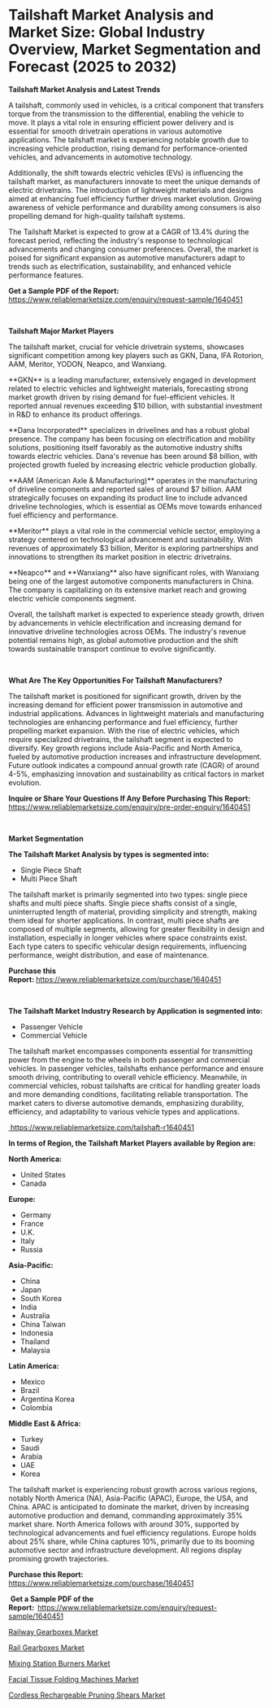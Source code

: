 <p><h1>Tailshaft Market Analysis and Market Size: Global Industry Overview, Market Segmentation and Forecast (2025 to 2032)</h1></p><p><strong>Tailshaft Market Analysis and Latest Trends</strong></p>
<p><p>A tailshaft, commonly used in vehicles, is a critical component that transfers torque from the transmission to the differential, enabling the vehicle to move. It plays a vital role in ensuring efficient power delivery and is essential for smooth drivetrain operations in various automotive applications. The tailshaft market is experiencing notable growth due to increasing vehicle production, rising demand for performance-oriented vehicles, and advancements in automotive technology.</p><p>Additionally, the shift towards electric vehicles (EVs) is influencing the tailshaft market, as manufacturers innovate to meet the unique demands of electric drivetrains. The introduction of lightweight materials and designs aimed at enhancing fuel efficiency further drives market evolution. Growing awareness of vehicle performance and durability among consumers is also propelling demand for high-quality tailshaft systems.</p><p>The Tailshaft Market is expected to grow at a CAGR of 13.4% during the forecast period, reflecting the industry's response to technological advancements and changing consumer preferences. Overall, the market is poised for significant expansion as automotive manufacturers adapt to trends such as electrification, sustainability, and enhanced vehicle performance features.</p></p>
<p><strong>Get a Sample PDF of the Report:&nbsp;</strong> <a href="https://www.reliablemarketsize.com/enquiry/request-sample/1640451?utm_campaign=3447&utm_medium=2&utm_source=Github&utm_content=ia&utm_term=30032025&utm_id=tailshaft">https://www.reliablemarketsize.com/enquiry/request-sample/1640451</a></p>
<p>&nbsp;</p>
<p><strong>Tailshaft Major Market Players</strong></p>
<p><p>The tailshaft market, crucial for vehicle drivetrain systems, showcases significant competition among key players such as GKN, Dana, IFA Rotorion, AAM, Meritor, YODON, Neapco, and Wanxiang. </p><p>**GKN** is a leading manufacturer, extensively engaged in development related to electric vehicles and lightweight materials, forecasting strong market growth driven by rising demand for fuel-efficient vehicles. It reported annual revenues exceeding $10 billion, with substantial investment in R&D to enhance its product offerings.</p><p>**Dana Incorporated** specializes in drivelines and has a robust global presence. The company has been focusing on electrification and mobility solutions, positioning itself favorably as the automotive industry shifts towards electric vehicles. Dana's revenue has been around $8 billion, with projected growth fueled by increasing electric vehicle production globally.</p><p>**AAM (American Axle & Manufacturing)** operates in the manufacturing of driveline components and reported sales of around $7 billion. AAM strategically focuses on expanding its product line to include advanced driveline technologies, which is essential as OEMs move towards enhanced fuel efficiency and performance.</p><p>**Meritor** plays a vital role in the commercial vehicle sector, employing a strategy centered on technological advancement and sustainability. With revenues of approximately $3 billion, Meritor is exploring partnerships and innovations to strengthen its market position in electric drivetrains.</p><p>**Neapco** and **Wanxiang** also have significant roles, with Wanxiang being one of the largest automotive components manufacturers in China. The company is capitalizing on its extensive market reach and growing electric vehicle components segment.</p><p>Overall, the tailshaft market is expected to experience steady growth, driven by advancements in vehicle electrification and increasing demand for innovative driveline technologies across OEMs. The industry's revenue potential remains high, as global automotive production and the shift towards sustainable transport continue to evolve significantly.</p></p>
<p>&nbsp;</p>
<p><strong>What Are The Key Opportunities For Tailshaft Manufacturers?</strong></p>
<p><p>The tailshaft market is positioned for significant growth, driven by the increasing demand for efficient power transmission in automotive and industrial applications. Advances in lightweight materials and manufacturing technologies are enhancing performance and fuel efficiency, further propelling market expansion. With the rise of electric vehicles, which require specialized drivetrains, the tailshaft segment is expected to diversify. Key growth regions include Asia-Pacific and North America, fueled by automotive production increases and infrastructure development. Future outlook indicates a compound annual growth rate (CAGR) of around 4-5%, emphasizing innovation and sustainability as critical factors in market evolution.</p></p>
<p><strong>Inquire or Share Your Questions If Any Before Purchasing This Report:</strong> <a href="https://www.reliablemarketsize.com/enquiry/pre-order-enquiry/1640451?utm_campaign=3447&utm_medium=2&utm_source=Github&utm_content=ia&utm_term=30032025&utm_id=tailshaft">https://www.reliablemarketsize.com/enquiry/pre-order-enquiry/1640451</a></p>
<p>&nbsp;</p>
<p><strong>Market Segmentation</strong></p>
<p><strong>The Tailshaft Market Analysis by types is segmented into:</strong></p>
<p><ul><li>Single Piece Shaft</li><li>Multi Piece Shaft</li></ul></p>
<p><p>The tailshaft market is primarily segmented into two types: single piece shafts and multi piece shafts. Single piece shafts consist of a single, uninterrupted length of material, providing simplicity and strength, making them ideal for shorter applications. In contrast, multi piece shafts are composed of multiple segments, allowing for greater flexibility in design and installation, especially in longer vehicles where space constraints exist. Each type caters to specific vehicular design requirements, influencing performance, weight distribution, and ease of maintenance.</p></p>
<p><strong>Purchase this Report:&nbsp;</strong><a href="https://www.reliablemarketsize.com/purchase/1640451?utm_campaign=3447&utm_medium=2&utm_source=Github&utm_content=ia&utm_term=30032025&utm_id=tailshaft">https://www.reliablemarketsize.com/purchase/1640451</a></p>
<p>&nbsp;</p>
<p><strong>The Tailshaft Market Industry Research by Application is segmented into:</strong></p>
<p><ul><li>Passenger Vehicle</li><li>Commercial Vehicle</li></ul></p>
<p><p>The tailshaft market encompasses components essential for transmitting power from the engine to the wheels in both passenger and commercial vehicles. In passenger vehicles, tailshafts enhance performance and ensure smooth driving, contributing to overall vehicle efficiency. Meanwhile, in commercial vehicles, robust tailshafts are critical for handling greater loads and more demanding conditions, facilitating reliable transportation. The market caters to diverse automotive demands, emphasizing durability, efficiency, and adaptability to various vehicle types and applications.</p></p>
<p><a href="https://www.reliablemarketsize.com/tailshaft-r1640451?utm_campaign=3447&utm_medium=2&utm_source=Github&utm_content=ia&utm_term=30032025&utm_id=tailshaft">&nbsp;https://www.reliablemarketsize.com/tailshaft-r1640451</a></p>
<p><strong>In terms of Region, the Tailshaft Market Players available by Region are:</strong></p>
<p>
    <p> <strong> North America: </strong>
        <ul>
            <li>United States</li>
            <li>Canada</li>
        </ul>
        </p> 
    <p> <strong> Europe: </strong>
        <ul>
            <li>Germany</li>
            <li>France</li>
            <li>U.K.</li>
            <li>Italy</li>
            <li>Russia</li>
        </ul>
        </p> 
    <p> <strong> Asia-Pacific: </strong>
        <ul>
            <li>China</li>
            <li>Japan</li>
            <li>South Korea</li>
            <li>India</li>
            <li>Australia</li>
            <li>China Taiwan</li>
            <li>Indonesia</li>
            <li>Thailand</li>
            <li>Malaysia</li>
        </ul>
        </p> 
    <p> <strong> Latin America: </strong>
        <ul>
            <li>Mexico</li>
            <li>Brazil</li>
            <li>Argentina Korea</li>
            <li>Colombia</li>
        </ul>
        </p> 
    <p> <strong> Middle East & Africa: </strong>
        <ul>
            <li>Turkey</li>
            <li>Saudi</li>
            <li>Arabia</li>
            <li>UAE</li>
            <li>Korea</li>
        </ul>
    </p>
    </p>
<p><p>The tailshaft market is experiencing robust growth across various regions, notably North America (NA), Asia-Pacific (APAC), Europe, the USA, and China. APAC is anticipated to dominate the market, driven by increasing automotive production and demand, commanding approximately 35% market share. North America follows with around 30%, supported by technological advancements and fuel efficiency regulations. Europe holds about 25% share, while China captures 10%, primarily due to its booming automotive sector and infrastructure development. All regions display promising growth trajectories.</p></p>
<p><strong>Purchase this Report: </strong><a href="https://www.reliablemarketsize.com/purchase/1640451?utm_campaign=3447&utm_medium=2&utm_source=Github&utm_content=ia&utm_term=30032025&utm_id=tailshaft">https://www.reliablemarketsize.com/purchase/1640451</a></p>
<p>&nbsp;<strong>Get a Sample PDF of the Report:&nbsp;&nbsp;</strong><a href="https://www.reliablemarketsize.com/enquiry/request-sample/1640451?utm_campaign=3447&utm_medium=2&utm_source=Github&utm_content=ia&utm_term=30032025&utm_id=tailshaft">https://www.reliablemarketsize.com/enquiry/request-sample/1640451</a></p>
<p><strong></strong></p>
<p><p><a href="https://www.linkedin.com/pulse/railway-gearboxes-market-forecast-key-factors-boosting-dp6cf?utm_campaign=3447&utm_medium=2&utm_source=Github&utm_content=ia&utm_term=30032025&utm_id=tailshaft">Railway Gearboxes Market</a></p><p><a href="https://www.linkedin.com/pulse/finding-growth-prospectsaided-through-rail-gearboxes-market-7iv5f?utm_campaign=3447&utm_medium=2&utm_source=Github&utm_content=ia&utm_term=30032025&utm_id=tailshaft">Rail Gearboxes Market</a></p><p><a href="https://www.linkedin.com/pulse/comprehensive-mixing-station-burners-market-study-products-services-lsegf?utm_campaign=3447&utm_medium=2&utm_source=Github&utm_content=ia&utm_term=30032025&utm_id=tailshaft">Mixing Station Burners Market</a></p><p><a href="https://www.linkedin.com/pulse/facial-tissue-folding-machines-market-growth-outlook-jggof?utm_campaign=3447&utm_medium=2&utm_source=Github&utm_content=ia&utm_term=30032025&utm_id=tailshaft">Facial Tissue Folding Machines Market</a></p><p><a href="https://www.linkedin.com/pulse/cordless-rechargeable-pruning-shears-market-findings-indicatinga-nllrf?utm_campaign=3447&utm_medium=2&utm_source=Github&utm_content=ia&utm_term=30032025&utm_id=tailshaft">Cordless Rechargeable Pruning Shears Market</a></p></p>